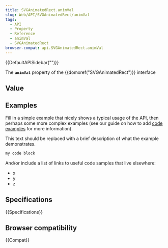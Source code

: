 ```yaml
---
title: SVGAnimatedRect.animVal
slug: Web/API/SVGAnimatedRect/animVal
tags:
  - API
  - Property
  - Reference
  - animVal
  - SVGAnimatedRect
browser-compat: api.SVGAnimatedRect.animVal
---
```

{{DefaultAPISidebar("")}}

The **`animVal`** property of the {{domxref("SVGAnimatedRect")}} interface 

## Value



## Examples

Fill in a simple example that nicely shows a typical usage of the API, then perhaps some more complex examples (see our guide on how to add [code examples](/en-US/docs/MDN/Contribute/Structures/Code_examples) for more information).

This text should be replaced with a brief description of what the example demonstrates.

```js
my code block
```

And/or include a list of links to useful code samples that live elsewhere:

*   x
*   y
*   z

## Specifications

{{Specifications}}

## Browser compatibility

{{Compat}}


